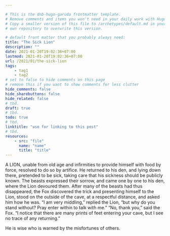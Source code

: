```yaml
---

# This is the dnb-hugo-garuda frontmatter template. 
# Remove comments and items you won't need in your daily work with Hugo.
# Copy a smaller version of this file to /archetypes/default.md in your
# own repository to overwrite this version.

# default front matter that you probably always need:
title: "The Sick Lion"
description: ""
date: 2021-01-20T19:02:36+07:00
lastmod: 2021-01-20T19:02:36+07:00
url: /2021/01/the-sick-lion
tags:
    - tag1
    - tag2
# set to false to hide comments on this page
# remove this if you want to show comments for less clutter
hide_comments: false
hide_sharebuttons: false
hide_related: false
# tbd.
draft: true
# tbd.
todo: true
# tbd.
linktitle: "use for linking to this post"
# tbd.
resources:
    - src: "file"
      name: "name"
      title: "title"
---
```

A LION, unable from old age and infirmities to provide himself with food by force, resolved to do so by artifice. He returned to his den, and lying down there, pretended to be sick, taking care that his sickness should be publicly known. The beasts expressed their sorrow, and came one by one to his den, where the Lion devoured them. After many of the beasts had thus disappeared, the Fox discovered the trick and presenting himself to the Lion, stood on the outside of the cave, at a respectful distance, and asked him how he was. “I am very middling,” replied the Lion, “but why do you stand without? Pray enter within to talk with me.” “No, thank you,” said the Fox. “I notice that there are many prints of feet entering your cave, but I see no trace of any returning.”

He is wise who is warned by the misfortunes of others.
